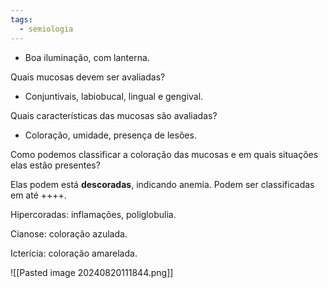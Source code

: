 ```yaml
---
tags:
  - semiologia
---
```

- Boa iluminação, com lanterna. 

Quais mucosas devem ser avaliadas?
* Conjuntivais, labiobucal, lingual e gengival. 

Quais características das mucosas são avaliadas?
* Coloração, umidade, presença de lesões. 

Como podemos classificar a coloração das mucosas e em quais situações elas estão presentes?

Elas podem está **descoradas**, indicando anemia. Podem ser classificadas em até ++++. 

Hipercoradas: inflamações, poliglobulia. 

Cianose: coloração azulada. 

Icterícia: coloração amarelada. 

![[Pasted image 20240820111844.png]]